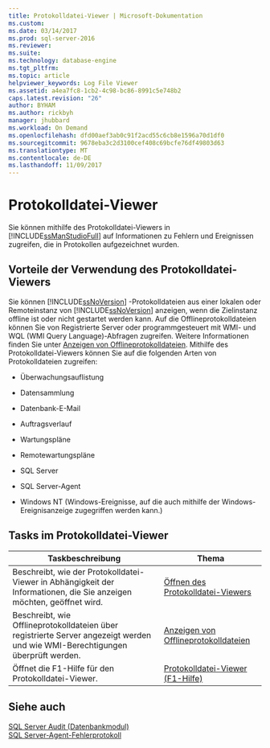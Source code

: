 ```yaml
---
title: Protokolldatei-Viewer | Microsoft-Dokumentation
ms.custom: 
ms.date: 03/14/2017
ms.prod: sql-server-2016
ms.reviewer: 
ms.suite: 
ms.technology: database-engine
ms.tgt_pltfrm: 
ms.topic: article
helpviewer_keywords: Log File Viewer
ms.assetid: a4ea7fc8-1cb2-4c98-bc86-8991c5e748b2
caps.latest.revision: "26"
author: BYHAM
ms.author: rickbyh
manager: jhubbard
ms.workload: On Demand
ms.openlocfilehash: dfd00aef3ab0c91f2acd55c6cb8e1596a70d1df0
ms.sourcegitcommit: 9678eba3c2d3100cef408c69bcfe76df49803d63
ms.translationtype: MT
ms.contentlocale: de-DE
ms.lasthandoff: 11/09/2017
---
```

# <a name="log-file-viewer"></a>Protokolldatei-Viewer
  Sie können mithilfe des Protokolldatei-Viewers in [!INCLUDE[ssManStudioFull](../../includes/ssmanstudiofull-md.md)] auf Informationen zu Fehlern und Ereignissen zugreifen, die in Protokollen aufgezeichnet wurden.  
  
## <a name="benefits-of-using-log-file-viewer"></a>Vorteile der Verwendung des Protokolldatei-Viewers  
 Sie können [!INCLUDE[ssNoVersion](../../includes/ssnoversion-md.md)] -Protokolldateien aus einer lokalen oder Remoteinstanz von [!INCLUDE[ssNoVersion](../../includes/ssnoversion-md.md)] anzeigen, wenn die Zielinstanz offline ist oder nicht gestartet werden kann. Auf die Offlineprotokolldateien können Sie von Registrierte Server oder programmgesteuert mit WMI- und WQL (WMI Query Language)-Abfragen zugreifen. Weitere Informationen finden Sie unter [Anzeigen von Offlineprotokolldateien](../../relational-databases/logs/view-offline-log-files.md). Mithilfe des Protokolldatei-Viewers können Sie auf die folgenden Arten von Protokolldateien zugreifen:  
  
-   Überwachungsauflistung  
  
-   Datensammlung  
  
-   Datenbank-E-Mail  
  
-   Auftragsverlauf  
  
-   Wartungspläne  
  
-   Remotewartungspläne  
  
-   SQL Server  
  
-   SQL Server-Agent  
  
-   Windows NT (Windows-Ereignisse, auf die auch mithilfe der Windows-Ereignisanzeige zugegriffen werden kann.)  
  
## <a name="log-file-viewer-tasks"></a>Tasks im Protokolldatei-Viewer  
  
|Taskbeschreibung|Thema|  
|----------------------|-----------|  
|Beschreibt, wie der Protokolldatei-Viewer in Abhängigkeit der Informationen, die Sie anzeigen möchten, geöffnet wird.|[Öffnen des Protokolldatei-Viewers](../../relational-databases/logs/open-log-file-viewer.md)|  
|Beschreibt, wie Offlineprotokolldateien über registrierte Server angezeigt werden und wie WMI-Berechtigungen überprüft werden.|[Anzeigen von Offlineprotokolldateien](../../relational-databases/logs/view-offline-log-files.md)|  
|Öffnet die F1-Hilfe für den Protokolldatei-Viewer.|[Protokolldatei-Viewer (F1-Hilfe)](../../relational-databases/logs/log-file-viewer-f1-help.md)|  
  
## <a name="see-also"></a>Siehe auch  
 [SQL Server Audit &#40;Datenbankmodul&#41;](../../relational-databases/security/auditing/sql-server-audit-database-engine.md)   
 [SQL Server-Agent-Fehlerprotokoll](http://msdn.microsoft.com/library/0b2d6e6e-cd2d-4b8b-9fa2-2bbd2fc0da41)  
  
  
